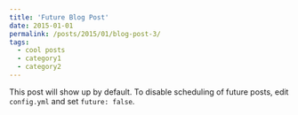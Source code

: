```yaml
---
title: 'Future Blog Post'
date: 2015-01-01
permalink: /posts/2015/01/blog-post-3/
tags:
  - cool posts
  - category1
  - category2
---
```


This post will show up by default. To disable scheduling of future posts, edit `config.yml` and set `future: false`. 

